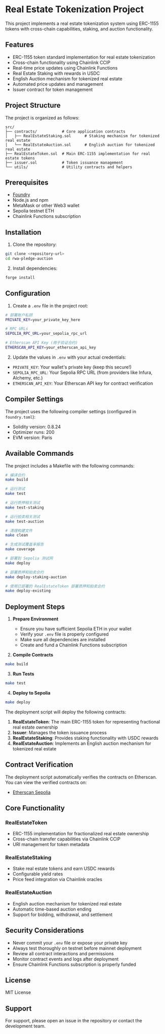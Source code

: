 # Real Estate Tokenization Project

This project implements a real estate tokenization system using ERC-1155 tokens with cross-chain capabilities, staking, and auction functionality.

## Features

- ERC-1155 token standard implementation for real estate tokenization
- Cross-chain functionality using Chainlink CCIP
- Real-time price updates using Chainlink Functions
- Real Estate Staking with rewards in USDC
- English Auction mechanism for tokenized real estate
- Automated price updates and management
- Issuer contract for token management

## Project Structure

The project is organized as follows:

```
src/
├── contracts/           # Core application contracts
│   ├── RealEstateStaking.sol      # Staking mechanism for tokenized real estate
│   └── RealEstateAuction.sol      # English auction for tokenized real estate
├── RealEstateToken.sol  # Main ERC-1155 implementation for real estate tokens
├── issuer.sol           # Token issuance management
└── utils/               # Utility contracts and helpers
```

## Prerequisites

- [Foundry](https://book.getfoundry.sh/getting-started/installation)
- Node.js and npm
- MetaMask or other Web3 wallet
- Sepolia testnet ETH
- Chainlink Functions subscription

## Installation

1. Clone the repository:
```bash
git clone <repository-url>
cd rwa-pledge-auction
```

2. Install dependencies:
```bash
forge install
```

## Configuration

1. Create a `.env` file in the project root:
```bash
# 部署账户私钥
PRIVATE_KEY=your_private_key_here

# RPC URLs
SEPOLIA_RPC_URL=your_sepolia_rpc_url

# Etherscan API Key (用于验证合约)
ETHERSCAN_API_KEY=your_etherscan_api_key
```

2. Update the values in `.env` with your actual credentials:
- `PRIVATE_KEY`: Your wallet's private key (keep this secure!)
- `SEPOLIA_RPC_URL`: Your Sepolia RPC URL (from providers like Infura, Alchemy, etc.)
- `ETHERSCAN_API_KEY`: Your Etherscan API key for contract verification

## Compiler Settings

The project uses the following compiler settings (configured in `foundry.toml`):
- Solidity version: 0.8.24
- Optimizer runs: 200
- EVM version: Paris

## Available Commands

The project includes a Makefile with the following commands:

```bash
# 编译合约
make build

# 运行测试
make test

# 运行质押相关测试
make test-staking

# 运行拍卖相关测试
make test-auction

# 清理构建文件
make clean

# 生成测试覆盖率报告
make coverage

# 部署到 Sepolia 测试网
make deploy

# 部署质押和拍卖合约
make deploy-staking-auction

# 使用已部署的 RealEstateToken 部署质押和拍卖合约
make deploy-existing
```

## Deployment Steps

1. **Prepare Environment**
   - Ensure you have sufficient Sepolia ETH in your wallet
   - Verify your `.env` file is properly configured
   - Make sure all dependencies are installed
   - Create and fund a Chainlink Functions subscription

2. **Compile Contracts**
```bash
make build
```

3. **Run Tests**
```bash
make test
```

4. **Deploy to Sepolia**
```bash
make deploy
```

The deployment script will deploy the following contracts:

1. **RealEstateToken**: The main ERC-1155 token for representing fractional real estate ownership
2. **Issuer**: Manages the token issuance process
3. **RealEstateStaking**: Provides staking functionality with USDC rewards
4. **RealEstateAuction**: Implements an English auction mechanism for tokenized real estate

## Contract Verification

The deployment script automatically verifies the contracts on Etherscan. You can view the verified contracts on:
- [Etherscan Sepolia](https://sepolia.etherscan.io/)

## Core Functionality

### RealEstateToken
- ERC-1155 implementation for fractionalized real estate ownership
- Cross-chain transfer capabilities via Chainlink CCIP
- URI management for token metadata

### RealEstateStaking
- Stake real estate tokens and earn USDC rewards
- Configurable yield rates
- Price feed integration via Chainlink oracles

### RealEstateAuction
- English auction mechanism for tokenized real estate
- Automatic time-based auction ending
- Support for bidding, withdrawal, and settlement

## Security Considerations

- Never commit your `.env` file or expose your private key
- Always test thoroughly on testnet before mainnet deployment
- Review all contract interactions and permissions
- Monitor contract events and logs after deployment
- Ensure Chainlink Functions subscription is properly funded

## License

MIT License

## Support

For support, please open an issue in the repository or contact the development team.
